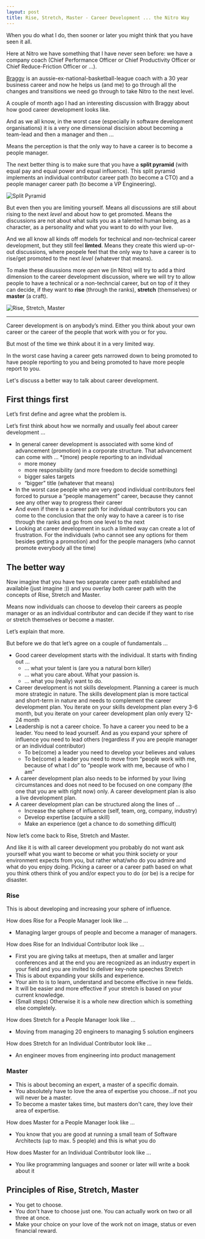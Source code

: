 ```yaml
---
layout: post
title: Rise, Stretch, Master - Career Development ... the Nitro Way
---
```

When you do what I do, then sooner or later you might think that you have seen it all.

Here at Nitro we have something that I have never seen before: we have a company coach (Chief Performance Officer or Chief Productivity Officer or Chief Reduce-Friction Officer or ...).

[Braggy](https://www.linkedin.com/in/mark-bragg-75492010) is an aussie-ex-national-basketball-league coach with a 30 year business career and now he helps us (and me) to go through all the changes and transitions we need go through to take Nitro to the next level.

A couple of month ago I had an interesting discussion with Braggy about how good career development looks like.

And as we all know, in the worst case (especially in software development organisations) it is a very one dimensional discision about becoming a team-lead and then a manager and then ...

Means the perception is that the only way to have a career is to become a people manager.

The next better thing is to make sure that you have a **split pyramid** (with equal pay and equal power and equal influence). This split pyramid implements an individual contributor career path (to become a CTO) and a people manager career path (to become a VP Engineering).

![Split Pyramid](/images/split.png)

But even then you are limiting yourself. Means all discussions are still about rising to the next *level* and about how to get promoted. Means the discussions are not about what suits you as a talented human being, as a character, as a personality and what you want to do with your live.

And we all know all kinds off models for technical and non-technical career development, but they still feel **limted**. Means they create this wierd up-or-out discussions, where peopele feel that the only way to have a career is to rise/get promoted to the next *level* (whatever that means).

To make these disussions more *open* we (in Nitro) will try to add a third dimension to the career development discussion, where we will try to allow people to have a technical or a non-techncial career, but on top of it they can decide, if they want to **rise** (through the ranks), **stretch** (themselves) or **master** (a craft).

![Rise, Stretch, Master](/images/rsm.png)

---

Career development is on anybody’s mind. Either you think about your own career or the career of the people that work with you or for you.

But most of the time we think about it in a very limited way.

In the worst case having a career gets narrowed down to being promoted to have people reporting to you and being promoted to have more people report to you.

Let's discuss a better way to talk about career development.

## First things first

Let’s first define and agree what the problem is.

Let’s first think about how we normally and usually feel about career development ...

* In general career development is associated with some kind of advancement (promotion) in a corporate structure. That advancement can come with …
  *(more) people reporting to an individual
  * more money
  * more responsibility (and more freedom to decide something)
  * bigger sales targets
  * “bigger” title (whatever that means)
* In the worst case people who are very good individual contributors feel forced to pursue a “people management” career, because they cannot see any other way to progress their career
* And even if there is a career path for individual contributors you can come to the conclusion that the only way to have a career is to rise through the ranks and go from one level to the next
* Looking at career development in such a limited way can create a lot of frustration. For the individuals (who cannot see any options for them besides getting a promotion) and for the people managers (who cannot promote everybody all the time)

## The better way

Now imagine that you have two separate career path established and available (just imagine :)) and you overlay both career path with the concepts of Rise, Stretch and Master.

Means now individuals can choose to develop their careers as people manager or as an individual contributor and can decide if they want to rise or stretch themselves or become a master.

Let’s explain that more.

But before we do that let’s agree on a couple of fundamentals ...

* Good career development starts with the individual. It starts with finding out …
  * ... what your talent is (are you a natural born killer)
  * ... what you care about. What your passion is.
  * ... what you (really) want to do.
* Career development is not skills development. Planning a career is much more strategic in nature. The skills development plan is more tactical and short-term in nature and needs to complement the career development plan. You iterate on your skills development plan every 3-6 month, but you iterate on your career development plan only every 12-24 month
* Leadership is not a career choice. To have a career you need to be a leader. You need to lead yourself. And as you expand your sphere of influence you need to lead others (regardless if you are people manager or an individual contributor)
  * To be(come) a leader you need to develop your believes and values
  * To be(come) a leader you need to move from “people work with me, because of what I do” to “people work with me, because of who I am”
* A career development plan also needs to be informed by your living circumstances and does not need to be focused on one company (the one that you are with right now) only. A career development plan is also a live development plan.
* A career development plan can be structured along the lines of ...
  * Increase the sphere of influence (self, team, org, company, industry)
  * Develop expertise (acquire a skill)
  * Make an experience (get a chance to do something difficult)

Now let’s come back to Rise, Stretch and Master.

And like it is with all career development you probably do not want ask yourself what you want to become or what you think society or your environment expects from you, but rather what/who do you admire and what do you enjoy doing. Picking a career or a career path based on what you think others think of you and/or expect you to do (or be) is a recipe for disaster.

### Rise

This is about developing and increasing your sphere of influence.

How does Rise for a People Manager look like ...

* Managing larger groups of people and become a manager of managers.

How does Rise for an Individual Contributor look like ...

* First you are giving talks at meetups, then at smaller and larger conferences and at the end you are recognized as an industry expert in your field and you are invited to deliver key-note speeches
Stretch
* This is about expanding your skills and experience.
* Your aim to is to learn, understand and become effective in new fields.
* It will be easier and more effective if your stretch is based on your current knowledge.
* (Small steps) Otherwise it is a whole new direction which is something else completely.

How does Stretch for a People Manager look like ...

* Moving from managing 20 engineers to managing 5 solution engineers

How does Stretch for an Individual Contributor look like ...

* An engineer moves from engineering into product management

### Master

* This is about becoming an expert, a master of a specific domain.
* You absolutely have to love the area of expertise you choose...if not you will never be a master.
* To become a master takes time, but masters don't care, they love their area of expertise.

How does Master for a People Manager look like ...

* You know that you are good at running a small team of Software Architects (up to max. 5 people) and this is what you do

How does Master for an Individual Contributor look like ...

* You like programming languages and sooner or later will write a book about it

## Principles of Rise, Stretch, Master

* You get to choose.
* You don't have to choose just one. You can actually work on two or all three at once.
* Make your choice on your love of the work not on image, status or even financial reward.
